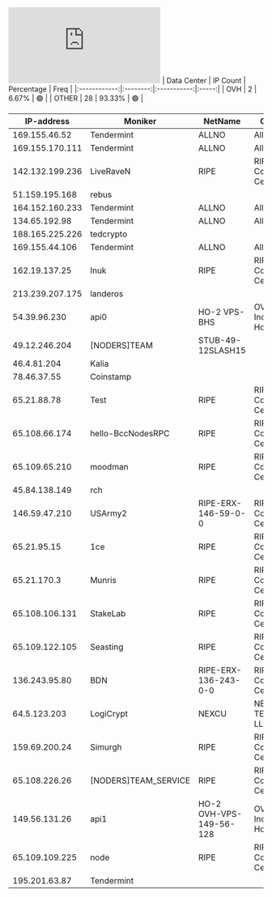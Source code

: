 ![Diagramm](https://github.com/obajay/StateSync-snapshots/blob/main/Projects/Rebus/1/README.md)
| Data Center | IP Count | Percentage | Freq |
|:------------:|:--------:|:-----------:|:-----:|
| OVH | 2 | 6.67% | 🟢 |
| OTHER | 28 | 93.33% | 🟢 |

<!-- START_TABLE -->
| IP-address | Moniker | NetName | Organization |
|-------------|-------------|-------------|-------------|
| 169.155.46.52 | Tendermint | ALLNO | Allnodes Inc |
| 169.155.170.111 | Tendermint | ALLNO | Allnodes Inc |
| 142.132.199.236 | LiveRaveN | RIPE | RIPE Network Coordination Centre |
| 51.159.195.168 | rebus |  |  |
| 164.152.160.233 | Tendermint | ALLNO | Allnodes Inc |
| 134.65.192.98 | Tendermint | ALLNO | Allnodes Inc |
| 188.165.225.226 | tedcrypto |  |  |
| 169.155.44.106 | Tendermint | ALLNO | Allnodes Inc |
| 162.19.137.25 | Inuk | RIPE | RIPE Network Coordination Centre |
| 213.239.207.175 | landeros |  |  |
| 54.39.96.230 | api0 | HO-2 VPS-BHS | OVH Hosting, Inc. OVH Hosting, Inc. |
| 49.12.246.204 | [NODERS]TEAM | STUB-49-12SLASH15 |  |
| 46.4.81.204 | Kalia |  |  |
| 78.46.37.55 | Coinstamp |  |  |
| 65.21.88.78 | Test | RIPE | RIPE Network Coordination Centre |
| 65.108.66.174 | hello-BccNodesRPC | RIPE | RIPE Network Coordination Centre |
| 65.109.65.210 | moodman | RIPE | RIPE Network Coordination Centre |
| 45.84.138.149 | rch |  |  |
| 146.59.47.210 | USArmy2 | RIPE-ERX-146-59-0-0 | RIPE Network Coordination Centre |
| 65.21.95.15 | 1ce | RIPE | RIPE Network Coordination Centre |
| 65.21.170.3 | Munris | RIPE | RIPE Network Coordination Centre |
| 65.108.106.131 | StakeLab | RIPE | RIPE Network Coordination Centre |
| 65.109.122.105 | Seasting | RIPE | RIPE Network Coordination Centre |
| 136.243.95.80 | BDN | RIPE-ERX-136-243-0-0 | RIPE Network Coordination Centre |
| 64.5.123.203 | LogiCrypt | NEXCU | NEXCUS TECHNOLOGIES LLC |
| 159.69.200.24 | Simurgh | RIPE | RIPE Network Coordination Centre |
| 65.108.226.26 | [NODERS]TEAM_SERVICE | RIPE | RIPE Network Coordination Centre |
| 149.56.131.26 | api1 | HO-2 OVH-VPS-149-56-128 | OVH Hosting, Inc. OVH Hosting, Inc. |
| 65.109.109.225 | node | RIPE | RIPE Network Coordination Centre |
| 195.201.63.87 | Tendermint |  |  |

<!-- END_TABLE -->